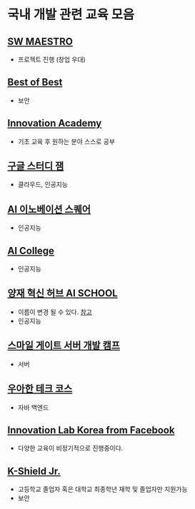 # 국내 개발 관련 교육 모음


## [SW MAESTRO](https://blog.naver.com/sw_maestro)
- 프로젝트 진행 (창업 우대)

## [Best of Best](https://www.kitribob.kr/)
- 보안

## [Innovation Academy](https://innovationacademy.kr/)
- 기초 교육 후 원하는 분야 스스로 공부

## [구글 스터디 잼](https://sites.google.com/view/studyjamkr/)
- 클라우드, 인공지능

## [AI 이노베이션 스퀘어](https://ai.koipa.or.kr/)
- 인공지능 

## [AI College](http://aic.yangjaehub.com/)
- 인공지능

## [양재 혁신 허브 AI SCHOOL](http://yangjaehub.com/newsinfo/notices/?mod=document&pageid=1&keyword=%EA%B5%90%EC%9C%A1&uid=137)
- 이름이 변경 될 수 있다. [참고](http://yangjaehub.com/newsinfo/notices/?mod=list&pageid=1&target=&keyword=%EA%B5%90%EC%9C%A1)
- 인공지능

## [스마일 게이트 서버 개발 캠프](https://www.facebook.com/serverdevcamp/)
- 서버

## [우아한 테크 코스](https://woowacourse.github.io/)
- 자바 백엔드

## [Innovation Lab Korea from Facebook](https://www.facebook.com/innovationlabkorea/)
- 다양한 교육이 비정기적으로 진행중이다.

## [K-Shield Jr.](http://www.kshieldjr.org/hr/home)
- 고등학교 졸업자 혹은 대학교 최종학년 재학 및 졸업자만 지원가능
- 보안
